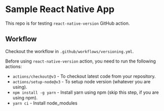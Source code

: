 # Sample React Native App

This repo is for testing `react-native-version` GitHub action.

## Workflow

Checkout the workflow in `.github/workflows/versioning.yml`.

Before using `react-native-version` action, you need to run the following actions:

- `actions/checkout@v3` - To checkout latest code from your repository.
- `actions/setup-node@v3` - To setup node version (whatever you are using).
- `npm install -g yarn` - Install yarn using npm (skip this step, if you are using npm).
- `yarn ci` - Install node_modules
